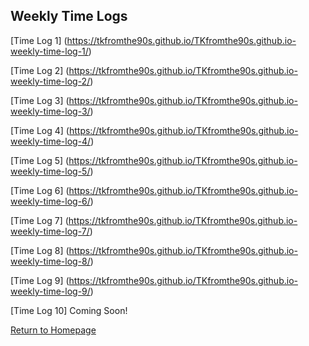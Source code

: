 ## Weekly Time Logs

[Time Log 1] (https://tkfromthe90s.github.io/TKfromthe90s.github.io-weekly-time-log-1/)

[Time Log 2] (https://tkfromthe90s.github.io/TKfromthe90s.github.io-weekly-time-log-2/)

[Time Log 3] (https://tkfromthe90s.github.io/TKfromthe90s.github.io-weekly-time-log-3/)

[Time Log 4] (https://tkfromthe90s.github.io/TKfromthe90s.github.io-weekly-time-log-4/)

[Time Log 5] (https://tkfromthe90s.github.io/TKfromthe90s.github.io-weekly-time-log-5/)

[Time Log 6] (https://tkfromthe90s.github.io/TKfromthe90s.github.io-weekly-time-log-6/)

[Time Log 7] (https://tkfromthe90s.github.io/TKfromthe90s.github.io-weekly-time-log-7/)

[Time Log 8] (https://tkfromthe90s.github.io/TKfromthe90s.github.io-weekly-time-log-8/)

[Time Log 9] (https://tkfromthe90s.github.io/TKfromthe90s.github.io-weekly-time-log-9/)

[Time Log 10] Coming Soon!

[Return to Homepage](https://tkfromthe90s.github.io/)
